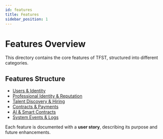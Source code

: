 ```yaml
---
id: features
title: Features
sidebar_position: 1
---
```


# Features Overview

This directory contains the core features of TFST, structured into different categories.

## Features Structure
- [Users & Identity](users_identity.md)
- [Professional Identity & Reputation](professional_identity.md)
- [Talent Discovery & Hiring](talent_discovery.md)
- [Contracts & Payments](contracts_payments.md)
- [AI & Smart Contracts](ai_smart_contracts.md)
- [System Events & Logs](system_events.md)

Each feature is documented with a **user story**, describing its purpose and future enhancements.
